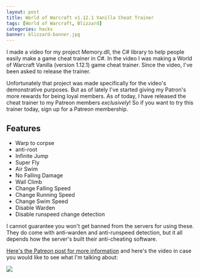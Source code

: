 ```yaml
---
layout: post
title: World of Warcraft v1.12.1 Vanilla Cheat Trainer
tags: [World of Warcraft, Blizzard]
categories: hacks
banner: blizzard-banner.jpg
---
```


I made a video for my project Memory.dll, the C# library to help people easily make a game cheat trainer in C#. In the video I was making a World of Warcraft Vanilla (version 1.12.1) game cheat trainer. Since the video, I've been asked to release the trainer.

Unfortunately that project was made specifically for the video's demonstrative purposes. But as of lately I've started giving my Patron's more rewards for being loyal members. As of today, I have released the cheat trainer to my Patreon members _exclusively_! So if you want to try this trainer today, sign up for a Patreon membership.

## Features

- Warp to corpse
- anti-root
- Infinite Jump
- Super Fly
- Air Swim
- No Falling Damage
- Wall Climb
- Change Falling Speed
- Change Running Speed
- Change Swim Speed
- Disable Warden
- Disable runspeed change detection

I cannot guarantee you won't get banned from the servers for using these. They do come with anti-warden and anti-runspeed detection, but it all depends how the server's built their anti-cheating software.

[Here's the Patreon post for more information](https://www.patreon.com/posts/patreon-wow-1-12-22432431) and here's the video in case you would like to see what I'm talking about:

<div class='video'>
<a href='https://www.youtube.com/watch?v=OKJsbDDh5CE' title='Click here to watch the video!' target='_BLANK'><i class="svg-icon youtube"></i><div class="play"></div><img src="https://img.youtube.com/vi/OKJsbDDh5CE/0.jpg" /></a>
</div>
